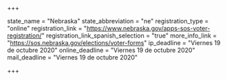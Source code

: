 +++

state_name = "Nebraska"
state_abbreviation = "ne"
registration_type = "online"
registration_link = "https://www.nebraska.gov/apps-sos-voter-registration/"
registration_link_spanish_selection = "true"
more_info_link = "https://sos.nebraska.gov/elections/voter-forms"
ip_deadline = "Viernes 19 de octubre 2020"
online_deadline = "Viernes 19 de octubre 2020"
mail_deadline = "Viernes 19 de octubre 2020"

+++